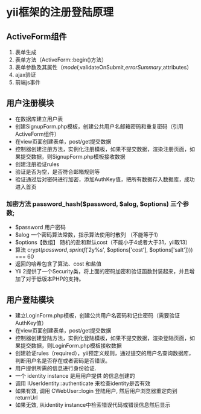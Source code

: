 # yii框架的注册登陆原理

## ActiveForm组件
1. 表单生成
2. 表单方法（ActiveForm::begin()方法）
3. 表单参数及其属性（$model,$validateOnSubmit,$errorSummary,$attributes）
4. ajax验证
5. 前端js事件

## 用户注册模块
* 在数据库建立用户表
* 创建SignupForm.php模板，创建公共用户名邮箱密码和重复密码（引用ActiveForm组件）
* 在view页面创建表单，post/get提交数据
* 控制器创建注册方法，实例化注册模板，如果不提交数据，渲染注册页面，如果提交数据，则SignupForm.php模板接收数据
* 创建注册验证rules
* 验证是否为空，是否符合邮箱规则等
* 验证通过后对密码进行加密，添加AuthKey值，把所有数据存入数据库，成功进入首页

### 加密方法 password_hash($password, $alog, $options) 三个参数; 
* $password 用户密码
* $alog 一个密码算法常数，指示算法使用时散列 （不能等于1）
* $options【数组】 随机的盐和默认cost（不能小于4或者大于31，yii取13）
* 算法 crypt($password, sprintf('$2y$%02d$%s', $options['cost'], $options['salt']))) === 60
* 返回的哈希包含了算法、cost 和盐值
* Yii 2提供了一个Security类，将上面的密码加密和验证函数封装起来，并且增加了对于低版本PHP的支持。

## 用户登陆模块
* 建立LoginForm.php模板，创建公共用户名密码和记住密码（需要验证AuthKey值）
* 在view页面创建表单，post/get提交数据
* 控制器创建登陆方法，实例化登陆模板，如果不提交数据，渲染登陆页面，如果提交数据，则LoginForm.php模板接收数据
* 创建验证rules（required），yii预定义规则，通过提交的用户名查询数据库，判断用户名是否存在或者密码是否错误。
* 用户提供所需的信息进行身份验证.
* 一个 identity instance 是用用户提供 的信息创建的
* 调用 IUserIdentity::authenticate 来检查identity是否有效
* 如果有效, 调用 CWebUser::login 登陆用户, 然后用户浏览器重定向到 returnUrl
* 如果无效, 从identity instance中检索错误代码或错误信息然后显示




